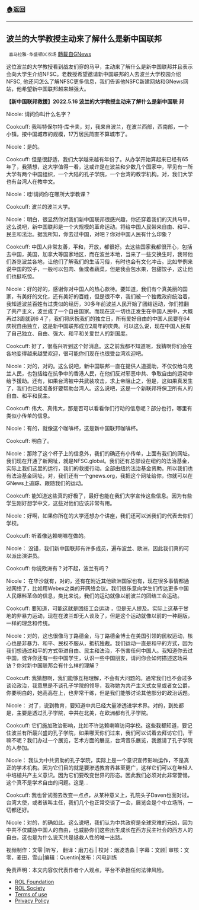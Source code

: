 ###  [:house:返回](README.md)
---


## 波兰的大学教授主动来了解什么是新中国联邦
` 喜马拉雅-华盛顿DC农场` [轉載自GNews](https://gnews.org/zh-hans/2640836/)

这位波兰的大学教授看到战友们穿的马甲，主动来了解什么是新中国联邦并且表示会向大学生介绍NFSC。老教授希望邀请新中国联邦的人去波兰大学校园介绍NFSC, 他还问怎么了解NFSC更多信息，我们告诉他NSFC新建网站和GNews网站，他希望新中国联邦越来越强大。
  
**【新中国联邦救援】2022.5.16 波兰的大学教授主动来了解什么是新中国联** **邦**
 
Nicole: 请问你叫什么名字？
 
Cookcuff: 我叫特保尔特·库卡夫，对，我来自波兰，在波兰西部，西南部，一个小镇，按中国城市的规模，17万居民简直不算城市了。
 
Nicole：是的。
 
Cookcuff: 但是很舒适，我们大学越来越有年份了。从办学开始算起来已经有65年了，我猜想，这大学值得一看，这或许是在波兰和少数几个国家中，罕见有一所大学有两个中国组织，一个大陆的孔子学院，一个台湾的教学机构。对，我们大学也有台湾人在教中文。
 
Nicole：哇!请问你在哪所大学教课？
 
Cookcuff: 波兰的波兰大学。
 
Nicole：明白，很显然你对我们新中国联邦很感兴趣，你还穿着我们的灭共马甲，这么说吧，新中国联邦是一个大规模的革命运动。将给中国人民带来自由、和平、民主和法治。据我所知，你去过中国，对吧？你对中国人民有什么印象？
 
Cookcuff: 中国人非常友善，平和，开放，都很好。去这些国家我都很开心，包括去中国，美国，加拿大等国家地区，而在波兰本地，当来了一些交换生时，我带他们游览波兰各地，让他们了解我们的生活习俗，有时也会有文化冲击。比如举例来说中国的饺子，一般可以包肉、鱼或者蔬菜，但是我会包水果，包甜饺子，这让他们也挺吃惊。
 
Nicole：好的好的，感谢你对中国人的热心款待。要知道，我们有个真美丽的国家，有美好的文化，还有美好的百姓，但是很不幸，我们被一个独裁政府统治着，我知道波兰百姓有过类似的经历，30多年前波兰人民开始了团结运动，你们推翻了共产主义，波兰成了一个自由国家。而现在这一切也正发生在中国人民中，大概再过3周就到6 4了，我们将庆祝我们的独立日，所有爱好自由的中国人民要在64庆祝自由独立，这是新中国联邦成立2周年的庆典。可以这么说，现在中国人民有了自己独立、自由、强大、和平和关爱世人的新国度。
 
Cookcuff: 好了，很高兴听到这个好消息。这之前我都不知道呢，我猜啊你们会在各地变得越来越受欢迎，很可能你们现在也很受台湾欢迎吧。
 
Nicole：对的，对的。这么说吧，新中国联邦一直在提供人道援助，不仅仅给乌克兰人民，也包括给在抗争中的香港人民，在他们反对邪恶中共、争取自由的运动中给予援助。还有，如果台湾被中共武装攻击，求上帝阻止之，但是，这如果真发生了，我们也已经准备好要帮助台湾人。这么说吧，这是一个新联邦将保卫所有人的自由、和平和民主。
 
Cookcuff: 伟大、真伟大，那是否可以看看你们行动的信息呢？部分也行，哪里有类似小传单的信息。
 
Nicole：有的，就像这个咖啡杯，这是新中国联邦咖啡杯。
 
Cookcuff: 明白了。
 
Nicole：那除了这个杯子上的信息外，我们的确还有小传单，上面有我们的网址。我们现在开通了新网址，就是NFSC.global。我们还有总部设在纽约的法治基金，实际上我们这里的运行，我们的救援行动。全部由纽约法治基金资助。所以我们也有法治基金网址，对，我们还有一个gnews.org，我把这个网址给你，你就可以在GNews上追踪、跟随我们的运动。
 
Cookcuff: 能知道这些真的好极了，最好也能在我们大学宣传这些信息。因为有些学生刚好想学中文，这些对他们应该非常有用。
 
Nicole：好啊，如果你所在的大学还想办个讲座，我们还可以派我们的代表去你们学校。
 
Cookcuff: 听着像达赖喇嘛在做的。
 
Nicole： 没错，我们新中国联邦有许多成员，遍布波兰、欧洲，因此我们真的可以派出演讲员。
 
Cookcuff: 你说欧洲有？对不起，波兰有吗？
 
Nicole： 在华沙就有，对的，还有在附近其他欧洲国家也有，现在很多事情都通过网络了，比如用Webex之类的开网络会议。我们很乐意向学生们传达更多中国人民爆料革命的信息，类比来说，我们的运动就像以前波兰的团结工会运动。
 
Cookcuff: 要知道，可能这就是团结工会运动 ，但是无人提及。实际上这基于甘地的非暴力运动，现在在波兰却无人谈及了，但是这个运动就像以前的一种翻版，一样的理念和传统。
 
Nicole：对的，这也很像马丁路德金，马丁路德金博士在美国引领的民权运动，核心也是非暴力、和平、民权不服从，抵抗独裁。我们运动一直是和平的方式，因为我们想通过和平的方式带进自由、民主和法治，不伤害任何中国人。我知道你去过中国，或许你还有一些中国学生，认识一些中国朋友，请问你会如何描述这场采访？你对新中国联邦会有什么样的理解？
 
Cookcuff: 我猜想啊，我们能够互相理解，不会有大问题的。通常我们也不会过多谈论政治，我意思是不谈孔子学院的领导，我称她为共产主义式女皇或者女公爵，你要明白的，她高高在上，也非常干练，但是我们能够讨论其他部分的政治话题。
 
Nicole： 对了，说到教育，要知道中共已经大量渗透进学术界。对的，到处都是，主要是透过孔子学院，中共在北美，在欧洲都有孔子学院。
 
Cookcuff: 它们施加政治影响，比如不许达赖喇嘛访问学校。这些我都知道，要记住波兰有所最兴盛的孔子学院，如果哪天你们过来，我们可以试着去拜访它们，干嘛不呢？我们办过一个展览，艺术方面的展览，台湾音乐展览，我邀请了孔子学院的人参加。
 
Nicole： 我认为中共资助的孔子学院，实际上是一个意识宣传影响运作，不是真正的学术机构。因为它们目的就是要渗透教育界甚至更广，这样它们可以在年轻人中培植共产主义意识。因为它们要改变世界的形态。因此我们必须对此非常警惕，这个真不是学术自由的问题。这是…
 
Cookcuff: 我也曾试图去改变一点点，从某种意义上，孔院头子Daven也面对过。台湾大使，或者该叫主任，我们几个也正常交谈了一会，展览会是个中立场所，一切都还好。
 
Nicole：对的，的确如此。这么说吧，我们认为中共政府是全球灾难的元凶，因为中共不仅威胁中国人的自由，也威胁你们这些出生成长在西方民主社会的西方人的自由，这也是为什么说灭共是拯救人性的唯一出路。

视频制作：文零 |听写， 翻译：磨刀石 | 校对：烟波浩淼 | 字幕：文顾| 审核：文零，麦田，雪山|编辑：Quentin|发布：闪电训练

免责声明：本文内容仅代表作者个人观点，平台不承担任何法律风险。
  
- [ROL Foundation](https://rolfoundation.org/)
- [ROL Society](https://rolsociety.org/)
- [Terms of use](https://gnews.org/terms-of-use-3/)
- [Privacy Policy](https://gnews.org/privacy-policy/)

